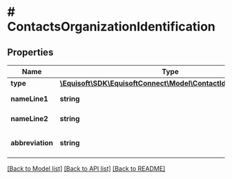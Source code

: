 # # ContactsOrganizationIdentification

## Properties

Name | Type | Description | Notes
------------ | ------------- | ------------- | -------------
**type** | [**\Equisoft\SDK\EquisoftConnect\Model\ContactIdentificationType**](ContactIdentificationType.md) |  |
**nameLine1** | **string** | Organization&#39;s name line one | [optional]
**nameLine2** | **string** | Organization&#39;s name line two | [optional]
**abbreviation** | **string** | Organization&#39;s name abbreviated | [optional]

[[Back to Model list]](../../README.md#models) [[Back to API list]](../../README.md#endpoints) [[Back to README]](../../README.md)
